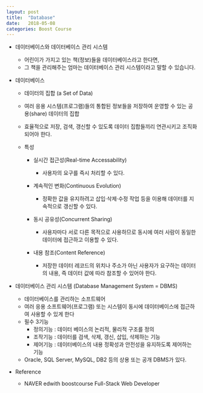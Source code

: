 ```yaml
---
layout: post
title:  "Database"
date:   2018-05-08
categories: Boost Course
---
```


- 데이터베이스와 데이터베이스 관리 시스템

  - 어린이가 가지고 있는 책(정보)들을 데이터베이스라고 한다면, 
  - 그 책을 관리해주는 엄마는 데이터베이스 관리 시스템이라고 말할 수 있습니다.

- 데이터베이스

  - 데이터의 집합 (a Set of Data)

  - 여러 응용 시스템(프로그램)들의 통합된 정보들을 저장하여 운영할 수 있는 공용(share) 데이터의 집합

  - 효율적으로 저장, 검색, 갱신할 수 있도록 데이터 집합들끼리 연관시키고 조직화되어야 한다.

  - 특성

    - 실시간 접근성(Real-time Accessability)
      - 사용자의 요구를 즉시 처리할 수 있다.

    - 계속적인 변화(Continuous Evolution)
      - 정확한 값을 유지하려고 삽입·삭제·수정 작업 등을 이용해 데이터를 지속적으로 갱신할 수 있다.

    - 동시 공유성(Concurrent Sharing)
      - 사용자마다 서로 다른 목적으로 사용하므로 동시에 여러 사람이 동일한 데이터에 접근하고 이용할 수 있다.

    - 내용 참조(Content Reference)
      - 저장한 데이터 레코드의 위치나 주소가 아닌 사용자가 요구하는 데이터의 내용, 즉 데이터 값에 따라 참조할 수 있어야 한다.

- 데이터베이스 관리 시스템 (Database Management System = DBMS)

  - 데이터베이스를 관리하는 소프트웨어
  - 여러 응용 소프트웨어(프로그램) 또는 시스템이 동시에 데이터베이스에 접근하여 사용할 수 있게 한다
  - 필수 3기능
    - 정의기능 :  데이터 베이스의 논리적, 물리적 구조를 정의
    - 조작기능 : 데이터를 검색, 삭제, 갱신, 삽입, 삭제하는 기능
    - 제어기능 :  데이터베이스의 내용 정확성과 안전성을 유지하도록 제어하는 기능
  - Oracle, SQL Server, MySQL, DB2 등의 상용 또는 공개 DBMS가 있다.

- Reference

  - NAVER edwith boostcourse Full-Stack Web Developer 